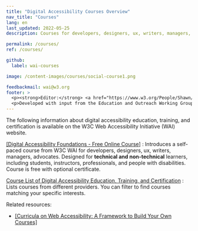 ```yaml
---
title: "Digital Accessibility Courses Overview"
nav_title: "Courses"
lang: en
last_updated: 2022-05-25
description: Courses for developers, designers, ux, writers, managers, advocates - professionals, instructors, students - technical and non-technical.

permalink: /courses/
ref: /courses/

github:
  label: wai-courses

image: /content-images/courses/social-course1.png

feedbackmail: wai@w3.org
footer: >
  <p><strong>Editor:</strong> <a href="https://www.w3.org/People/Shawn/">Shawn Lawton Henry</a>.</p>
  <p>Developed with input from the Education and Outreach Working Group (<a href="http://www.w3.org/WAI/EO/">EOWG</a>).</p>
---
```


The following information about digital accessibility education, training, and certification is available on the W3C Web Accessibility Initiative (WAI) website.

[[Digital Accessibility Foundations - Free Online Course]](/courses/foundations-course/)
: Introduces a self-paced course from W3C WAI for developers, designers, ux, writers, managers, advocates. Designed for **technical and non-technical** learners, including students, instructors, professionals, and people with disabilities. Course is free with optional certificate.

[Course List of Digital Accessibility Education, Training, and Certification](/courses/list/)
: Lists courses from different providers. You can filter to find courses matching your specific interests.

Related resources:
* [[Curricula on Web Accessibility: A Framework to Build Your Own Courses]](/curricula/)
